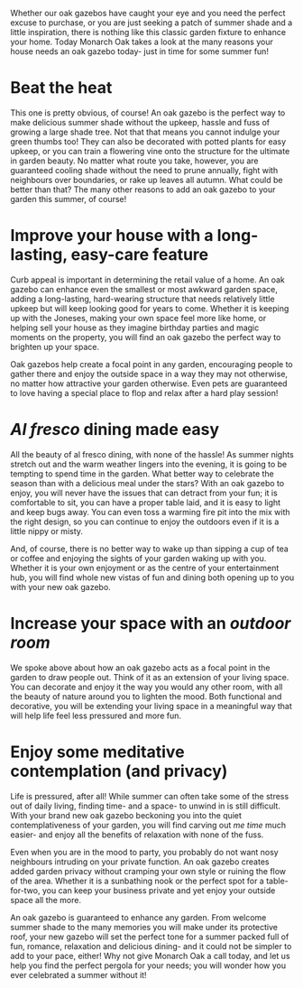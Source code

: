 Whether our oak gazebos have caught your eye and you need the perfect excuse to purchase, or you are just seeking a patch of summer shade and a little inspiration, there is nothing like this classic garden fixture to enhance your home. Today Monarch Oak takes a look at the many reasons your house needs an oak gazebo today- just in time for some summer fun!

# Beat the heat

This one is pretty obvious, of course! An oak gazebo is the perfect way to make delicious summer shade without the upkeep, hassle and fuss of growing a large shade tree. Not that that means you cannot indulge your green thumbs too! They can also be decorated with potted plants for easy upkeep, or you can train a flowering vine onto the structure for the ultimate in garden beauty. No matter what route you take, however, you are guaranteed cooling shade without the need to prune annually, fight with neighbours over boundaries, or rake up leaves all autumn. What could be better than that? The many other reasons to add an oak gazebo to your garden this summer, of course!

# Improve your house with a long-lasting, easy-care feature

Curb appeal is important in determining the retail value of a home. An oak gazebo can enhance even the smallest or most awkward garden space, adding a long-lasting, hard-wearing structure that needs relatively little upkeep but will keep looking good for years to come. Whether it is keeping up with the Joneses, making your own space feel more like home, or helping sell your house as they imagine birthday parties and magic moments on the property, you will find an oak gazebo the perfect way to brighten up your space.

Oak gazebos help create a focal point in any garden, encouraging people to gather there and enjoy the outside space in a way they may not otherwise, no matter how attractive your garden otherwise. Even pets are guaranteed to love having a special place to flop and relax after a hard play session!

# *Al fresco* dining made easy

All the beauty of al fresco dining, with none of the hassle! As summer nights stretch out and the warm weather lingers into the evening, it is going to be tempting to spend time in the garden. What better way to celebrate the season than with a delicious meal under the stars? With an oak gazebo to enjoy, you will never have the issues that can detract from your fun; it is comfortable to sit, you can have a proper table laid, and it is easy to light and keep bugs away. You can even toss a warming fire pit into the mix with the right design, so you can continue to enjoy the outdoors even if it is a little nippy or misty.

And, of course, there is no better way to wake up than sipping a cup of tea or coffee and enjoying the sights of your garden waking up with you. Whether it is your own enjoyment or as the centre of your entertainment hub, you will find whole new vistas of fun and dining both opening up to you with your new oak gazebo.

# Increase your space with an *outdoor room*

We spoke above about how an oak gazebo acts as a focal point in the garden to draw people out. Think of it as an extension of your living space. You can decorate and enjoy it the way you would any other room, with all the beauty of nature around you to lighten the mood. Both functional and decorative, you will be extending your living space in a meaningful way that will help life feel less pressured and more fun.

# Enjoy some meditative contemplation (and privacy)

Life is pressured, after all! While summer can often take some of the stress out of daily living, finding time- and a space- to unwind in is still difficult. With your brand new oak gazebo beckoning you into the quiet contemplativeness of your garden, you will find carving out *me time* much easier- and enjoy all the benefits of relaxation with none of the fuss. 

Even when you are in the mood to party, you probably do not want nosy neighbours intruding on your private function. An oak gazebo creates added garden privacy without cramping your own style or ruining the flow of the area. Whether it is a sunbathing nook or the perfect spot for a table-for-two, you can keep your business private and yet enjoy your outside space all the more.

An oak gazebo is guaranteed to enhance any garden. From welcome summer shade to the many memories you will make under its protective roof, your new gazebo will set the perfect tone for a summer packed full of fun, romance, relaxation and delicious dining- and it could not be simpler to add to your pace, either! Why not give Monarch Oak a call today, and let us help you find the perfect pergola for your needs; you will wonder how you ever celebrated a summer without it!



